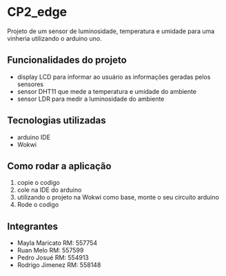# CP2_edge

Projeto de um sensor de luminosidade, temperatura e umidade para uma vinheria utilizando o arduino uno.

## Funcionalidades do projeto
* display LCD para informar ao usuário as informações geradas pelos sensores
* sensor DHT11 que mede a temperatura e umidade do ambiente
* sensor LDR para medir a luminosidade do ambiente

## Tecnologias utilizadas
* arduino IDE
* Wokwi

## Como rodar a aplicação
1. copie o codigo
2. cole na IDE do arduino
3. utilizando o projeto na Wokwi como base, monte o seu circuito arduino
4. Rode o codigo

## Integrantes
* Mayla Maricato RM: 557754
* Ruan Melo RM: 557599
* Pedro Josué RM: 554913
* Rodrigo Jimenez RM: 558148
